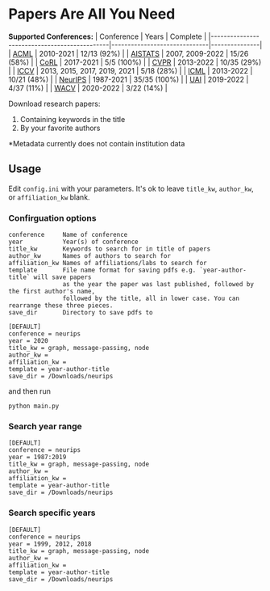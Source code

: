 # Papers Are All You Need


**Supported Conferences:**
|  Conference 	                               |  Years 	                  | Complete     |
|----------------------------------------------|------------------------------|---------------|
|   [ACML](https://www.acml-conf.org/)         | 2010-2021                    | 12/13 (92%)   |
|   [AISTATS](https://aistats.org/)            | 2007, 2009-2022              | 15/26 (58%)   |
|   [CoRL](https://corl2022.org/)              | 2017-2021                    | 5/5   (100%)  |
|   [CVPR](https://www.thecvf.com/)            | 2013-2022                    | 10/35 (29%)   |
|   [ICCV](https://www.thecvf.com/)            | 2013, 2015, 2017, 2019, 2021 | 5/18  (28%)   |
|   [ICML](https://icml.cc/)                   | 2013-2022	                  | 10/21 (48%)   |
|   [NeurIPS](https://nips.cc/)	               | 1987-2021                    | 35/35 (100%)  |
|   [UAI](https://www.auai.org/)               | 2019-2022                    | 4/37  (11%)   |
|   [WACV](https://www.thecvf.com/)            | 2020-2022                    | 3/22  (14%)   | 


Download research papers:
1. Containing keywords in the title
2. By your favorite authors

*Metadata currently does not contain institution data

## Usage

Edit `config.ini` with your parameters. It's ok to leave `title_kw`, `author_kw`, or `affiliation_kw` blank.


### Confirguation options

```
conference     Name of conference
year           Year(s) of conference
title_kw       Keywords to search for in title of papers
author_kw      Names of authors to search for
affiliation_kw Names of affiliations/labs to search for
template       File name format for saving pdfs e.g. `year-author-title` will save papers 
               as the year the paper was last published, followed by the first author's name, 
               followed by the title, all in lower case. You can rearrange these three pieces.
save_dir       Directory to save pdfs to
```

```
[DEFAULT]
conference = neurips
year = 2020
title_kw = graph, message-passing, node
author_kw = 
affiliation_kw = 
template = year-author-title
save_dir = /Downloads/neurips
```
and then run

`python main.py`

### Search year range
```
[DEFAULT]
conference = neurips
year = 1987:2019
title_kw = graph, message-passing, node
author_kw = 
affiliation_kw = 
template = year-author-title
save_dir = /Downloads/neurips
```

### Search specific years
```
[DEFAULT]
conference = neurips
year = 1999, 2012, 2018
title_kw = graph, message-passing, node
author_kw = 
affiliation_kw = 
template = year-author-title
save_dir = /Downloads/neurips
```